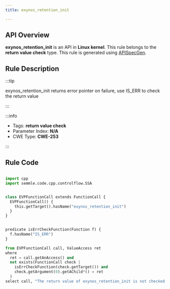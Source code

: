 ```yaml
---
title: exynos_retention_init

---
```



## API Overview
**exynos_retention_init** is an API in **Linux kernel**. This rule belongs to the **return value check** type. This rule is generated using [APISpecGen](../../tools/APISpecGen).
## Rule Description

:::tip

exynos_retention_init returns error pointer on failure, use IS_ERR to check the return value

:::

:::info

- Tags: **return value check**
- Parameter Index: **N/A**
- CWE Type: **CWE-253**

:::

## Rule Code
```python

import cpp
import semmle.code.cpp.controlflow.SSA


class EVPFunctionCall extends FunctionCall {
  EVPFunctionCall() {
    this.getTarget().hasName("exynos_retention_init")
  }
}


predicate isErrCheckFunction(Function f) {
  f.hasName("IS_ERR") 
}

from EVPFunctionCall call, ValueAccess ret
where
  ret = call.getAnAccess() and
  not exists(FunctionCall check |
    isErrCheckFunction(check.getTarget()) and
    check.getArgument(0).getAChild*() = ret
  )
select call, "The return value of exynos_retention_init is not checked with IS_ERR."
    
```